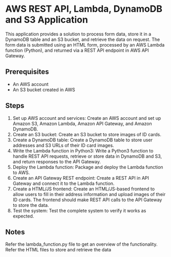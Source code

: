 # AWS REST API, Lambda, DynamoDB and S3 Application

This application provides a solution to process form data, store it in a DynamoDB table and an S3 bucket, and retrieve the data on request. The form data is submitted using an HTML form, processed by an AWS Lambda function (Python), and returned via a REST API endpoint in AWS API Gateway.

## Prerequisites

- An AWS account
- An S3 bucket created in AWS

## Steps

1. Set up AWS account and services: Create an AWS account and set up Amazon S3, Amazon Lambda, Amazon API Gateway, and Amazon DynamoDB.
2. Create an S3 bucket: Create an S3 bucket to store images of ID cards.
3. Create a DynamoDB table: Create a DynamoDB table to store user addresses and S3 URLs of their ID card images.
4. Write the Lambda function in Python3: Write a Python3 function to handle REST API requests, retrieve or store data in DynamoDB and S3, and return responses to the API Gateway.
5. Deploy the Lambda function: Package and deploy the Lambda function to AWS.
6. Create an API Gateway REST endpoint: Create a REST API in API Gateway and connect it to the Lambda function.
7. Create a HTML/JS frontend: Create an HTML/JS-based frontend to allow users to fill in their address information and upload images of their ID cards. The frontend should make REST API calls to the API Gateway to store the data.
8. Test the system: Test the complete system to verify it works as expected.

## Notes

Refer the lambda_function.py file to get an overview of the functionality.
Refer the HTML files to store and retrieve the data
